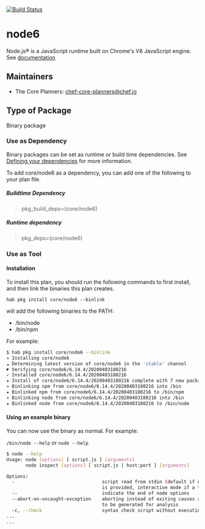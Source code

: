 [![Build Status](https://dev.azure.com/chefcorp-partnerengineering/Chef%20Base%20Plans/_apis/build/status/chef-base-plans.node?branchName=master)](https://dev.azure.com/chefcorp-partnerengineering/Chef%20Base%20Plans/_build/latest?definitionId=128&branchName=master)

# node6

Node.js® is a JavaScript runtime built on Chrome's V8 JavaScript engine.  See [documentation](https://nodejs.org/en/)

## Maintainers

* The Core Planners: <chef-core-planners@chef.io>

## Type of Package

Binary package

### Use as Dependency

Binary packages can be set as runtime or build time dependencies. See [Defining your dependencies](https://www.habitat.sh/docs/developing-packages/developing-packages/#sts=Define%20Your%20Dependencies) for more information.

To add core/node6 as a dependency, you can add one of the following to your plan file.

##### Buildtime Dependency

> pkg_build_deps=(core/node6)

##### Runtime dependency

> pkg_deps=(core/node6)

### Use as Tool

#### Installation

To install this plan, you should run the following commands to first install, and then link the binaries this plan creates.

``hab pkg install core/node6 --binlink``

will add the following binaries to the PATH:

* /bin/node
* /bin/npm

For example:

```bash
$ hab pkg install core/node6 --binlink
» Installing core/node6
☁ Determining latest version of core/node6 in the 'stable' channel
☛ Verifying core/node6/6.14.4/20200403180216
✓ Installed core/node6/6.14.4/20200403180216
★ Install of core/node6/6.14.4/20200403180216 complete with 7 new packages installed.
» Binlinking npm from core/node6/6.14.4/20200403180216 into /bin
★ Binlinked npm from core/node6/6.14.4/20200403180216 to /bin/npm
» Binlinking node from core/node6/6.14.4/20200403180216 into /bin
★ Binlinked node from core/node6/6.14.4/20200403180216 to /bin/node
```

#### Using an example binary

You can now use the binary as normal.  For example:

``/bin/node --help`` or ``node --help``

```bash
$ node --help
Usage: node [options] [ script.js ] [arguments]
       node inspect [options] [ script.js | host:port ] [arguments]

Options:
  -                                script read from stdin (default if no file name
                                   is provided, interactive mode if a tty)
  --                               indicate the end of node options
  --abort-on-uncaught-exception    aborting instead of exiting causes a core file
                                   to be generated for analysis
  -c, --check                      syntax check script without executing
...
...
```
